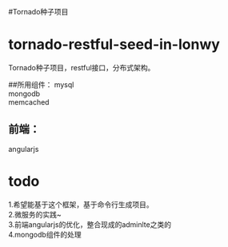 #Tornado种子项目

# tornado-restful-seed-in-lonwy
Tornado种子项目，restful接口，分布式架构。

##所用组件：
mysql   
mongodb   
memcached   

## 前端：
angularjs   

# todo
1.希望能基于这个框架，基于命令行生成项目。   
2.微服务的实践~   
3.前端angularjs的优化，整合现成的adminlte之类的   
4.mongodb组件的处理